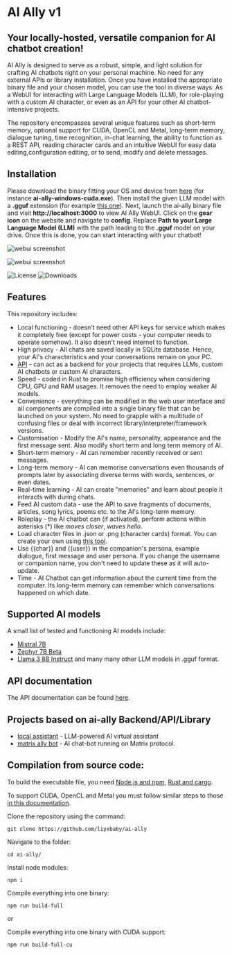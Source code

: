 # AI Ally v1

## Your locally-hosted, versatile companion for AI chatbot creation!

AI Ally is designed to serve as a robust, simple, and light solution for crafting AI chatbots right on your personal machine. No need for any external APIs or library installation. Once you have installed the appropriate binary file and your chosen model, you can use the tool in diverse ways: As a WebUI for interacting with Large Language Models (LLM), for role-playing with a custom AI character, or even as an API for your other AI chatbot-intensive projects.

The repository encompasses several unique features such as short-term memory, optional support for CUDA, OpenCL and Metal, long-term memory, dialogue tuning, time recognition, in-chat learning, the ability to function as a REST API, reading character cards and an intuitive WebUI for easy data editing,configuration editing, or to send, modify and delete messages.

## Installation
Please download the binary fitting your OS and device from [here](https://github.com/liyxbaby/ai-ally/releases/tag/1.0.0) (for instance **ai-ally-windows-cuda.exe**). Then install the given LLM model with a **.gguf** extension (for example [this one](https://huggingface.co/TheBloke/zephyr-7B-beta-GGUF/resolve/main/zephyr-7b-beta.Q4_K_M.gguf?download=true)). Next, launch the ai-ally binary file and visit **http://localhost:3000** to view AI Ally WebUI. Click on the **gear icon** on the website and navigate to **config**. Replace **Path to your Large Language Model (LLM)** with the path leading to the **.gguf** model on your drive. Once this is done, you can start interacting with your chatbot!

![webui screenshot](https://raw.githubusercontent.com/liyxbaby/ai-ally/main/public/webui_screenshot.png)

![webui screenshot](https://raw.githubusercontent.com/liyxbaby/ai-ally/main/public/webui_screenshot2.png)

![License](https://img.shields.io/github/license/liyxbaby/ai-ally)
![Downloads](https://img.shields.io/github/downloads/liyxbaby/ai-ally/total)

## Features
This repository includes:
- Local functioning - doesn't need other API keys for service which makes it completely free (except for power costs - your computer needs to operate somehow). It also doesn't need internet to function.
- High privacy - All chats are saved locally in SQLite database. Hence, your AI's characteristics and your conversations remain on your PC.
- [API](/docs/api_docs.md) - can act as a backend for your projects that requires LLMs, custom AI chatbots or custom AI characters.
- Speed - coded in Rust to promise high efficiency when considering CPU, GPU and RAM usages. It removes the need to employ weaker AI models.
- Convenience - everything can be modified in the web user interface and all components are compiled into a single binary file that can be launched on your system. No need to grapple with a multitude of confusing files or deal with incorrect library/interpreter/framework versions.
- Customisation - Modify the AI's name, personality, appearance and the first message sent. Also modify short term and long term memory of AI.
- Short-term memory - AI can remember recently received or sent messages.
- Long-term memory - AI can memorise conversations even thousands of prompts later by associating diverse terms with words, sentences, or even dates.
- Real-time learning - AI can create "memories" and learn about people it interacts with during chats.
- Feed AI custom data - use the API to save fragments of documents, articles, song lyrics, poems etc. to the AI's long-term memory.
- Roleplay - the AI chatbot can (if activated), perform actions within asterisks (*) like *moves closer*, *waves hello*.
- Load character files in .json or .png (character cards) format. You can create your own using [this tool](https://github.com/liyxbaby/character-factory).
- Use {{char}} and {{user}} in the companion's persona, example dialogue, first message and user persona. If you change the username or companion name, you don't need to update these as it will auto-update.
- Time - AI Chatbot can get information about the current time from the computer. Its long-term memory can remember which conversations happened on which date.

## Supported AI models
A small list of tested and functioning AI models include:
- [Mistral 7B](https://huggingface.co/TheBloke/Mistral-7B-Instruct-v0.1-GGUF)
- [Zephyr 7B Beta](https://huggingface.co/TheBloke/zephyr-7B-beta-GGUF)
- [Llama 3 8B Instruct](https://huggingface.co/MaziyarPanahi/Meta-Llama-3-8B-Instruct-GGUF)
and many many other LLM models in .gguf format.

## API documentation
The API documentation can be found [here](/docs/api_docs.md).

## Projects based on ai-ally Backend/API/Library
- [local assistant](https://github.com/liyxbaby/local-assistant) - LLM-powered AI virtual assistant
- [matrix ally bot](https://github.com/liyxbaby/matrix-ally-bot) - AI chat-bot running on Matrix protocol.

## Compilation from source code:
To build the executable file, you need [Node.js and npm](https://nodejs.org/), [Rust and cargo](https://www.rust-lang.org/).

To support CUDA, OpenCL and Metal you must follow similar steps to those [in this documentation](https://github.com/rustformers/llm/blob/main/doc/acceleration-support.md).

Clone the repository using the command:
```
git clone https://github.com/liyxbaby/ai-ally
```
Navigate to the folder:
```
cd ai-ally/
```
Install node modules:
```
npm i
```
Compile everything into one binary:
```
npm run build-full
```
or

Compile everything into one binary with CUDA support:
```
npm run build-full-cu